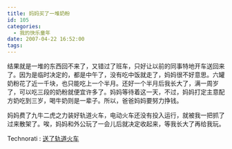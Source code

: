 ```yaml
---
title: 妈妈买了一堆奶粉
id: 105
categories:
  - 我的快乐童年
date: 2007-04-22 16:52:00
tags:
---
```


结果就是一堆的东西回不来了，又错过了班车，只好让以前的同事特地开车送回来了。因为是临时决定的，都是中午了，没有吃中饭就走了，妈妈很不好意思。六罐奶粉花了近一千块，也只能吃上一个半月。还好一个半月后我长大了，满一周岁了，可以吃三段的奶粉就便宜许多了。妈妈等待着这一天，不过，妈妈打定主意配方奶吃到三岁，喝牛奶则是一辈子。所以，爸爸妈妈要努力挣钱。

<div class="item-body">
<div class="item-content">

妈妈费了九牛二虎之力装好轨道火车，电动火车还没有投入运行，就被我一把抓了过来散架了。唉，妈妈和外公玩了一会儿后就决定收起来，等我长大了再给我玩。

</div>
</div>

  <!-- Tag links generated by Zoundry Blog Writer. Do not manually edit. http://www.zoundry.com -->
  <span class="ztags"><span class="ztagspace">Technorati</span> : [送了轨道火车](http://technorati.com/tag/%E9%80%81%E4%BA%86%E8%BD%A8%E9%81%93%E7%81%AB%E8%BD%A6)</span>